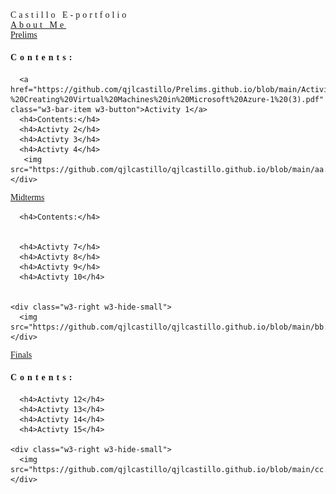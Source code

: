 <html>
<head>
<title>W3.CSS Template</title>
<meta charset="UTF-8">
<meta name="viewport" content="width=device-width, initial-scale=1">
<link rel="stylesheet" href="https://www.w3schools.com/w3css/4/w3.css">
<style>
body {font-family: "Times New Roman", Georgia, Serif;}
h1, h2, h3, h4, h5, h6 {
  font-family: "Playfair Display";
  letter-spacing: 5px;
}
</style>
</head>
<body>

<!-- Navbar (sit on top) -->
<div class="w3-top">
  <div class="w3-bar w3-white w3-padding w3-card" style="letter-spacing:4px;">
    <a>Castillo E-portfolio</a>
    <!-- Right-sided navbar links. Hide them on small screens -->
    <div class="w3-right w3-hide-small">
      <a href="https://qjlcastillo.github.io/About-me.github.io/" class="w3-bar-item w3-button">About Me</a>
    </div>
  </div>
</div>


<!-- Page content -->
<div class="w3-content" style="max-width:1100px">


  

  
  <!-- Prelim Section -->
  <div class="w3-row w3-padding-64" id="menu">
      <a href="https://qjlcastillo.github.io/Prelims.github.io/" class="w3-bar-item w3-button">Prelims</a>
      <h4>Contents:</h4>
      
      
      <a href="https://github.com/qjlcastillo/Prelims.github.io/blob/main/Activity%201%20-%20Creating%20Virtual%20Machines%20in%20Microsoft%20Azure-1%20(3).pdf" class="w3-bar-item w3-button">Activity 1</a>
      <h4>Contents:</h4>
      <h4>Activty 2</h4>
      <h4>Activty 3</h4>
      <h4>Activty 4</h4>
       <img src="https://github.com/qjlcastillo/qjlcastillo.github.io/blob/main/aa.png">
    </div>
  </div>
   


  <!-- Midterm section -->
  <div class="w3-row w3-padding-64" id="menu">
    <div class="w3-col l6 w3-padding-large">
      <a href="https://qjlcastillo.github.io/midterms.github.io/" class="w3-bar-item w3-button">Midterms</a>
      
      <h4>Contents:</h4>
      
      
      <h4>Activty 7</h4>
      <h4>Activty 8</h4>
      <h4>Activty 9</h4>
      <h4>Activty 10</h4>
         
    
    <div class="w3-right w3-hide-small">
      <img src="https://github.com/qjlcastillo/qjlcastillo.github.io/blob/main/bb.png">
    </div>
  </div>


  
  <!-- Final section -->
  <div class="w3-row w3-padding-64" id="menu">
    <div class="w3-col l6 w3-padding-large">
      <a href="https://qjlcastillo.github.io/Finals.github.io/" class="w3-bar-item w3-button">Finals</a>
      <h4>Contents:</h4>
      
      
      <h4>Activty 12</h4>
      <h4>Activty 13</h4>
      <h4>Activty 14</h4>
      <h4>Activty 15</h4>
         
    <div class="w3-right w3-hide-small">
      <img src="https://github.com/qjlcastillo/qjlcastillo.github.io/blob/main/cc.png">
    </div>
  </div>


</body>
</html>




